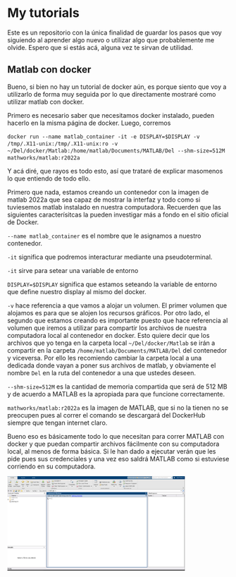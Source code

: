 # My tutorials

Este es un repositorio con la única finalidad de guardar los pasos que voy siguiendo al aprender algo nuevo o utilizar algo que probablemente me olvide. Espero que si estás acá, alguna vez te sirvan de utilidad. 

## Matlab con docker 

Bueno, si bien no hay un tutorial de docker aún, es porque siento que voy a utilizarlo de forma muy seguida por lo que directamente mostraré como utilizar matlab con docker.

Primero es necesario saber que necesitamos docker instalado, pueden hacerlo en la misma página de docker. Luego, corremos 

``` 
docker run --name matlab_container -it -e DISPLAY=$DISPLAY -v /tmp/.X11-unix:/tmp/.X11-unix:ro -v ~/Del/docker/Matlab:/home/matlab/Documents/MATLAB/Del --shm-size=512M mathworks/matlab:r2022a
```
 Y acá diré, que rayos es todo esto, así que trataré de explicar masomenos lo que entiendo de todo ello.

 Primero que nada, estamos creando un contenedor con la imagen de matlab 2022a que sea capaz de mostrar la interfaz y todo como si tuviesemos matlab instalado en nuestra computadora. Recuerden que las siguientes caracterísitcas la pueden investigar más a fondo en el sitio oficial de Docker.

`--name matlab_container` es el nombre que le asignamos a nuestro contenedor.

`-it` significa que podremos interacturar mediante una pseudoterminal.

`-it` sirve para setear una variable de entorno

`DISPLAY=$DISPLAY` significa que estamos seteando la variable de entorno que define nuestro display al mismo del docker.

`-v` hace referencia a que vamos a alojar un volumen. El primer volumen que alojamos es para que se alojen los recursos gráficos. Por otro lado, el segundo que estamos creando es importante puesto que hace referencia al volumen que iremos a utilizar para compartir los archivos de nuestra computadora local al contenedor en docker. Esto quiere decir que los archivos que yo tenga en la carpeta local `~/Del/docker/Matlab` se irán a compartir en la carpeta `/home/matlab/Documents/MATLAB/Del` del contenedor y viceversa. Por ello les recomiendo cambiar la carpeta local a una dedicada donde vayan a poner sus archivos de matlab, y obviamente el nombre `Del` en la ruta del contenedor a una que ustedes deseen.

`--shm-size=512M` es la cantidad de memoria compartida que será de 512 MB y de acuerdo a MATLAB es la apropiada para que funcione correctamente.

`mathworks/matlab:r2022a` es la imagen de MATLAB, que si no la tienen no se preocupen pues al correr el comando se descargará del DockerHub siempre que tengan internet claro.

Bueno eso es básicamente todo lo que necesitan para correr MATLAB con docker y que puedan compartir archivos fácilmente con su computadora local, al menos de forma básica. Si le han dado a ejecutar verán que les pide pues sus credenciales y una vez eso saldrá MATLAB como si estuviese corriendo en su computadora.

<img src="figures/matlab1.png" alt="matlab_container" style="width:80%">
